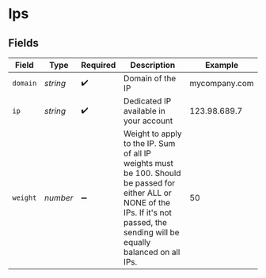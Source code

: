 # Ips


## Fields

| Field                                                                                                                                                                                  | Type                                                                                                                                                                                   | Required                                                                                                                                                                               | Description                                                                                                                                                                            | Example                                                                                                                                                                                |
| -------------------------------------------------------------------------------------------------------------------------------------------------------------------------------------- | -------------------------------------------------------------------------------------------------------------------------------------------------------------------------------------- | -------------------------------------------------------------------------------------------------------------------------------------------------------------------------------------- | -------------------------------------------------------------------------------------------------------------------------------------------------------------------------------------- | -------------------------------------------------------------------------------------------------------------------------------------------------------------------------------------- |
| `domain`                                                                                                                                                                               | *string*                                                                                                                                                                               | :heavy_check_mark:                                                                                                                                                                     | Domain of the IP                                                                                                                                                                       | mycompany.com                                                                                                                                                                          |
| `ip`                                                                                                                                                                                   | *string*                                                                                                                                                                               | :heavy_check_mark:                                                                                                                                                                     | Dedicated IP available in your account                                                                                                                                                 | 123.98.689.7                                                                                                                                                                           |
| `weight`                                                                                                                                                                               | *number*                                                                                                                                                                               | :heavy_minus_sign:                                                                                                                                                                     | Weight to apply to the IP. Sum of all IP weights must be 100. Should be passed for either ALL or NONE of the IPs. If it's not passed, the sending will be equally balanced on all IPs. | 50                                                                                                                                                                                     |